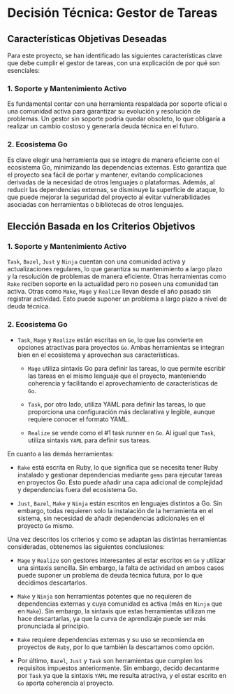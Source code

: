 # Decisión Técnica: Gestor de Tareas

## Características Objetivas Deseadas

Para este proyecto, se han identificado las siguientes características clave que debe cumplir el gestor de tareas, con una explicación de por qué son esenciales:

### 1. **Soporte y Mantenimiento Activo**
   Es fundamental contar con una herramienta respaldada por soporte oficial o una comunidad activa para garantizar su evolución y resolución de problemas. Un gestor sin soporte podría quedar obsoleto, lo que obligaría a realizar un cambio costoso y generaría deuda técnica en el futuro.

### 2. **Ecosistema Go**
   Es clave elegir una herramienta que se integre de manera eficiente con el ecosistema Go, minimizando las dependencias externas. Esto garantiza que el proyecto sea fácil de portar y mantener, evitando complicaciones derivadas de la necesidad de otros lenguajes o plataformas. Además, al reducir las dependencias externas, se disminuye la superficie de ataque, lo que puede mejorar la seguridad del proyecto al evitar vulnerabilidades asociadas con herramientas o bibliotecas de otros lenguajes.


## Elección Basada en los Criterios Objetivos

### 1. Soporte y Mantenimiento Activo
   `Task`, `Bazel`, `Just` y `Ninja` cuentan con una comunidad activa y actualizaciones regulares, lo que garantiza su mantenimiento a largo plazo y la resolución de problemas de manera eficiente. Otras herramientas como `Rake` reciben soporte en la actualidad pero no poseen una comunidad tan activa. Otras como `Make`, `Mage` y `Realize` llevan desde el año pasado sin registrar actividad. Esto puede suponer un problema a largo plazo a nivel de deuda técnica. 

### 2. Ecosistema Go
- `Task`, `Mage` y `Realize` están escritas en `Go`, lo que las convierte en opciones atractivas para proyectos `Go`. Ambas herramientas se integran bien en el ecosistema y aprovechan sus características.
  - `Mage` utiliza sintaxis Go para definir las tareas, lo que permite escribir las tareas en el mismo lenguaje que el proyecto, manteniendo coherencia y facilitando el aprovechamiento de características de `Go`. 

  - `Task`, por otro lado, utiliza YAML para definir las tareas, lo que proporciona una configuración más declarativa y legible, aunque requiere conocer el formato YAML.

  - `Realize` se vende como el #1 task runner en `Go`. Al igual que `Task`, utiliza sintaxis `YAML` para definir sus tareas.

En cuanto a las demás herramientas:

- `Rake` está escrita en Ruby, lo que significa que se necesita tener Ruby instalado y gestionar dependencias mediante `gems` para ejecutar tareas en proyectos Go. Esto puede añadir una capa adicional de complejidad y dependencias fuera del ecosistema Go.
  
- `Just`, `Bazel`, `Make` y `Ninja` están escritos en lenguajes distintos a Go. Sin embargo, todas requieren solo la instalación de la herramienta en el sistema, sin necesidad de añadir dependencias adicionales en el proyecto `Go` mismo.

Una vez descritos los criterios y como se adaptan las distintas herramientas consideradas, obtenemos las siguientes conclusiones:

- `Mage` y `Realize` son gestores interesantes al estar escritos en `Go` y utilizar una sintaxis sencilla. Sin embargo, la falta de actividad en ambos casos puede suponer un problema de deuda técnica futura, por lo que decidimos descartarlos.

- `Make` y `Ninja` son herramientas potentes que no requieren de dependencias externas y cuya comunidad es activa (más en `Ninja` que en `Make`). Sin embargo, la sintaxis que estas herramientas utilizan me hace descartarlas, ya que la curva de aprendizaje puede ser más pronunciada al principio.

- `Rake` requiere dependencias externas y su uso se recomienda en proyectos de `Ruby`, por lo que también la descartamos como opción.

- Por último, `Bazel`, `Just` y `Task` son herramientas que cumplen los requisitos impuestos anteriormente. Sin embargo, decido decantarme por `Task` ya que la sintaxis `YAML` me resulta atractiva, y el estar escrito en `Go` aporta coherencia al proyecto.




